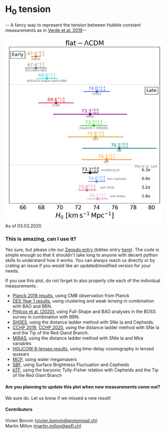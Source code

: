 # H<sub>0</sub> tension
-- A fancy way to represent the tension between Hubble constant measurements as in <a href="https://ui.adsabs.harvard.edu/abs/2019NatAs...3..891V/abstract">Verde et al. 2019</a>--

![H0_tension.png](https://raw.githubusercontent.com/shsuyu/H0LiCOW-public/master/H0_tension_plots/H0_tension.png)
As of 03.03.2020

### This is amazing, can I use it?
Yes sure, but please cite our <a href="http://doi.org/10.5281/zenodo.3635517"> Zenodo entry </a> (bibtex entry <a href="https://zenodo.org/record/3635517/export/hx#.XmEBgy2ZN-U"> here</a>). The code is simple enough so that it shouldn't take long to anyone with decent python skills to understand how it works. You can always reach us directly or by crating an issue if you would like an updated/modified version for your needs.

If you use this plot, do not forget to also properly cite each of the individual measurements : 

 * <a href="https://ui.adsabs.harvard.edu/abs/2018arXiv180706209P/abstract"> Planck 2018 results</a>, using CMB observation from Planck
 * <a href="https://ui.adsabs.harvard.edu/abs/2018MNRAS.480.3879A/abstract"> DES Year 1 results</a>, using clustering and weak lensing in combination with BAO and BBN. 
 * <a href="https://ui.adsabs.harvard.edu/abs/2020arXiv200204035P/abstract"> Philcox et al. (2020)</a>, using Full-Shape and BAO analyses in the BOSS survey in combination with BBN.
 * <a href="https://ui.adsabs.harvard.edu/abs/2019ApJ...876...85R/abstract">  SH0ES</a>, using the distance ladder method with SNe Ia and Cepheids. 
 * <a href="https://ui.adsabs.harvard.edu/abs/2019ApJ...882...34F/abstract"> CCHP 2019</a>, <a href="https://ui.adsabs.harvard.edu/abs/2020ApJ...891...57F/abstract"> CCHP 2020</a>, using the distance ladder method with SNe Ia and the Tip of the Red Giand Branch. 
 * <a href="https://ui.adsabs.harvard.edu/abs/2020ApJ...889....5H/abstract"> MIRAS</a>, using the distance ladder method with SNIe Ia and Mira variables 
 * <a href="https://ui.adsabs.harvard.edu/abs/2019arXiv190704869W/abstract"> H0LiCOW 6-lenses results</a>, using time-delay cosmography in lensed quasars
 * <a href="https://ui.adsabs.harvard.edu/abs/2020ApJ...891L...1P/abstract"> MCP</a>, using water megamasers
 * <a href="https://ui.adsabs.harvard.edu/abs/2018AAS...23231902P/abstract"> SBF</a>, using Surface Brightness Fluctuation and Cepheids
 * <a href="https://ui.adsabs.harvard.edu/abs/2020arXiv200608615S/abstract"> bTF</a>, using the baryonic Tully-Fisher relation with Cepheids and the Tip of the Red Giant Branch 
 

#### Are you planning to update this plot when new measurements come out?
We sure do. Let us know if we missed a new result! 

#### Contributors
Vivien Bonvin (vivien.bonvin@protonmail.ch)  
Martin Millon (martin.millon@epfl.ch)
